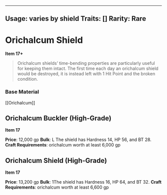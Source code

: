 
---
Usage: varies by shield
Traits: []
Rarity: Rare
---

# Orichalcum Shield

**Item 17+**

> Orichalcum shields’ time-bending properties are particularly useful for keeping them intact. The first time each day an orichalcum shield would be destroyed, it is instead left with 1 Hit Point and the broken condition.

### Base Material

[[Orichalcum]]

## Orichalcum Buckler (High-Grade)

**Item 17**

**Price**: 12,000 gp
**Bulk**: L
The shield has Hardness 14, HP 56, and BT 28.
**Craft Requirements**: orichalcum worth at least 6,000 gp

## Orichalcum Shield (High-Grade)

**Item 17**

**Price**: 13,200 gp
**Bulk**: 1The shield has Hardness 16, HP 64, and BT 32.
**Craft Requirements**: orichalcum worth at least 6,600 gp
